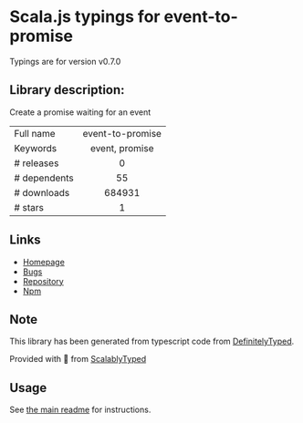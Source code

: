 
# Scala.js typings for event-to-promise

Typings are for version v0.7.0

## Library description:
Create a promise waiting for an event

|                    |                 |
| ------------------ | :-------------: |
| Full name          | event-to-promise |
| Keywords           | event, promise |
| # releases         | 0 |
| # dependents       | 55 |
| # downloads        | 684931 |
| # stars            | 1 |

## Links
- [Homepage](https://github.com/JsCommunity/event-to-promise)
- [Bugs](https://github.com/JsCommunity/event-to-promise/issues)
- [Repository](https://github.com/JsCommunity/event-to-promise)
- [Npm](https://www.npmjs.com/package/event-to-promise)
    


## Note
This library has been generated from typescript code from [DefinitelyTyped](https://definitelytyped.org).

Provided with :purple_heart: from [ScalablyTyped](https://github.com/oyvindberg/ScalablyTyped)

## Usage
See [the main readme](../../readme.md) for instructions.


